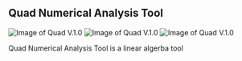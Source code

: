 ## Quad Numerical Analysis Tool

![Image of Quad V.1.0](https://raw.githubusercontent.com/vicksEmmanuel/Quad-1.0-Numerical-Analysis-Tool/master/screenshot1.png)
![Image of Quad V.1.0](https://raw.githubusercontent.com/vicksEmmanuel/Quad-1.0-Numerical-Analysis-Tool/master/screenshot2.png)
![Image of Quad V.1.0](https://raw.githubusercontent.com/vicksEmmanuel/Quad-1.0-Numerical-Analysis-Tool/master/screenshot3.png)

Quad Numerical Analysis Tool is a linear algerba tool

